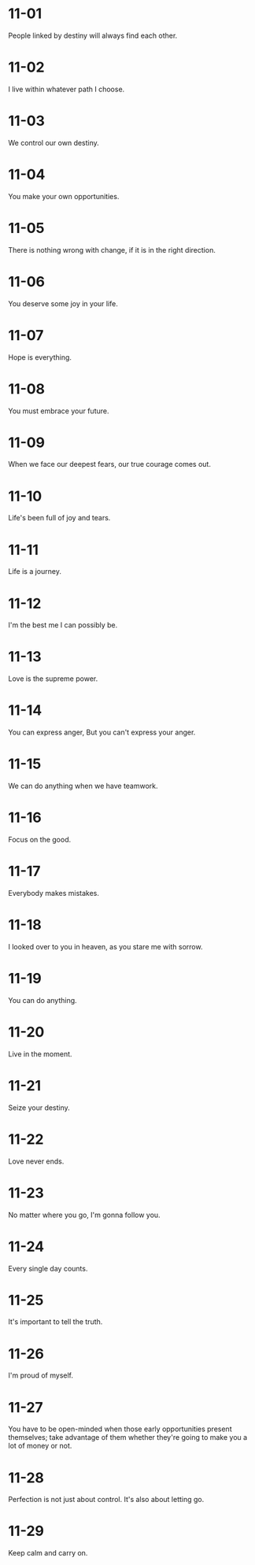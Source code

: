 # 11-01

People linked by destiny will always find each other.

# 11-02

I live within whatever path I choose.

# 11-03

We control our own destiny.

# 11-04

You make your own opportunities.

# 11-05

There is nothing wrong with change, if it is in the right direction.

# 11-06

You deserve some joy in your life.

# 11-07

Hope is everything.

# 11-08

You must  embrace your future.

# 11-09

When we face our deepest fears, our true courage comes out.

# 11-10

Life's been full of joy and tears.

# 11-11

Life is a journey.

# 11-12

I'm the best me I can possibly be.

# 11-13

Love is the supreme power.

# 11-14

You can express anger, But you can't express your anger.

# 11-15

We can do anything when we have teamwork.

# 11-16

Focus on the good.

# 11-17

Everybody makes mistakes.

# 11-18

I looked over to you in heaven, as you stare me with sorrow.

# 11-19

You can do anything.

# 11-20

Live in the moment.

# 11-21

Seize your destiny.

# 11-22

Love never ends.

# 11-23

No matter where you go, I'm gonna follow you.

# 11-24

Every single day counts.

# 11-25

It's important to tell the truth.

# 11-26

I'm proud of myself.

# 11-27

You have to be open-minded when those early opportunities present themselves; take advantage of them whether they're going to make you a lot of money or not.

# 11-28

Perfection is not just about control. It's also about letting go.

# 11-29

Keep calm and carry on.